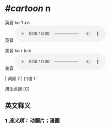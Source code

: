 # ***\#cartoon*** n
英音 kɑː'tuːn  
英音
<audio src="./media/cartoon-B.aac" controls="controls"></audio>

美音 kɑːr'tuːn  
美音
<audio src="./media/cartoon.aac" controls="controls"></audio>



| 词频 2 | 口语 1 |  

用法点拨  [C]

英文释义
---
### 1.*高义频：* **动画片；漫画**  



